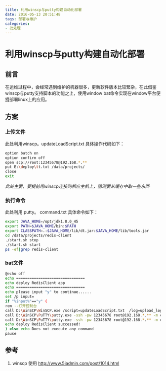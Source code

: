 ```yaml
---
title: 利用winscp与putty构建自动化部署
date: 2016-05-13 20:51:48
tags: 部署与维护
categories:
- 批处理
---
```

# 利用winscp与putty构建自动化部署
## 前言
在运维过程中，会经常遇到维护的机器很多，更新软件版本比较繁杂，在此借鉴winscp与putty支持脚本的功能之上，使用window bat命令实现在window平台便捷部署linux上的应用。
## 方案
### 上传文件
此处利用winscp。updateLoadScript.txt 具体操作代码如下：
``` bash
option batch on 
option confirm off 
open scp://root:12345678@192.168.*.** 
put E:\deploy\tt.txt /data/projects/
close 
exit

```
*此处主要，要提前用winscp连接到相应主机上，猜测要从缓存中取一些东西*

### 执行命令
此处利用 putty。 command.txt 具体命令如下：
``` bash
export JAVA_HOME=/opt/jdk1.8.0_45
export PATH=$JAVA_HOME/bin:$PATH
export CLASSPATH=.:$JAVA_HOME/lib/dt.jar:$JAVA_HOME/lib/tools.jar
cd /data/projects/redis-client
./start.sh stop
./start.sh start
ps -ef|grep redis-client
```

### bat文件
``` bash
@echo off 
echo =============================== 
echo deploy RedisClient app 
echo =============================== 
echo please input "y" to continue...... 
set /p input= 
if "%input%"=="y" ( 
rem --打开控制台 
call D:\WinSCP\WinSCP.exe /script=updateLoadScript.txt  /log=upload_log.txt 
call D:\WinSCP\PuTTY\putty.exe -ssh -pw 12345678 root@192.168.*.** -m command.txt 
call D:\WinSCP\PuTTY\putty.exe -ssh -pw 12345678 root@192.168.*.** -m command.txt 
echo deploy RedisClient successed! 
) else echo Does not execute any command 
pause
```
## 参考
1. winscp 使用 http://www.5iadmin.com/post/1014.html
